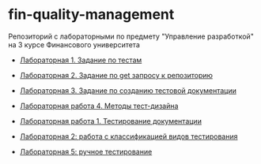 # fin-quality-management
Репозиторий с лабораторными по предмету "Управление разработкой" на 3 курсе Финансового университета

- [Лабораторная 1. Задание по тестам](lab1_tests/README.md)
- [Лабораторная 2. Задание по get запросу к репозиторию](lab1_parse_github/README.md)
- [Лабораторная 3. Задание по созданию тестовой документации](lab2.md)
- [Лабораторная работа 4. Методы тест-дизайна](lab4.md)
- [Лабораторная работа 1. Тестирование документации](lab1.pdf)
- [Лабораторная 2: работа с классификацией видов тестирования](Lab_2_Testing_Classification.pdf)

- [Лабораторная 5: ручное тестирование](lab5(2).md)
